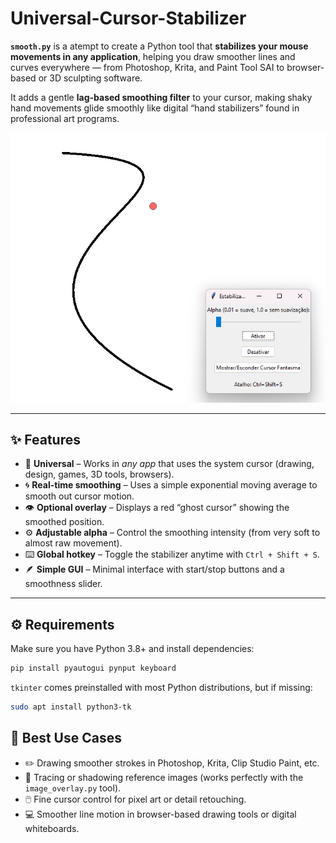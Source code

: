 # Universal-Cursor-Stabilizer

**`smooth.py`** is a atempt to create a Python tool that **stabilizes your mouse movements in any application**, helping you draw smoother lines and curves everywhere — from Photoshop, Krita, and Paint Tool SAI to browser-based or 3D sculpting software.

It adds a gentle **lag-based smoothing filter** to your cursor, making shaky hand movements glide smoothly like digital “hand stabilizers” found in professional art programs.


![Screenshot.png](./Screenshot.png)

---

## ✨ Features

* 🧠 **Universal** – Works in *any app* that uses the system cursor (drawing, design, games, 3D tools, browsers).
* 🌀 **Real-time smoothing** – Uses a simple exponential moving average to smooth out cursor motion.
* 👁️ **Optional overlay** – Displays a red “ghost cursor” showing the smoothed position.
* ⚙️ **Adjustable alpha** – Control the smoothing intensity (from very soft to almost raw movement).
* ⌨️ **Global hotkey** – Toggle the stabilizer anytime with `Ctrl + Shift + S`.
* 🪶 **Simple GUI** – Minimal interface with start/stop buttons and a smoothness slider.

---

## ⚙️ Requirements

Make sure you have Python 3.8+ and install dependencies:

```bash
pip install pyautogui pynput keyboard
```

`tkinter` comes preinstalled with most Python distributions, but if missing:

```bash
sudo apt install python3-tk
```


## 🧠 Best Use Cases

* ✏️ Drawing smoother strokes in Photoshop, Krita, Clip Studio Paint, etc.
* 🎨 Tracing or shadowing reference images (works perfectly with the `image_overlay.py` tool).
* 🖱️ Fine cursor control for pixel art or detail retouching.
* 💻 Smoother line motion in browser-based drawing tools or digital whiteboards.



